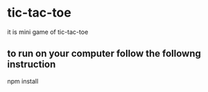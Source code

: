 # tic-tac-toe
it is mini game of tic-tac-toe
## to run on your computer follow the followng instruction

npm install
